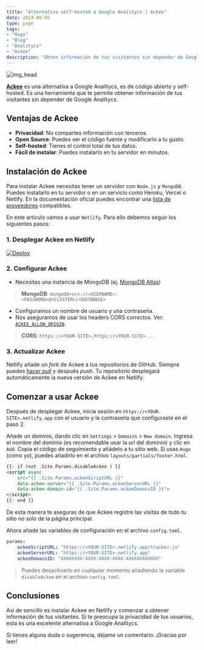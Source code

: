 ```yaml
---
title: "Alternativa self-hosted a Google Analitycs | Ackee"
date: 2024-06-05
type: page
tags: 
- "Hugo"
- "Blog"
- "Analitycs"
- "Ackee"
description: "Obten información de tus visitantes sin depender de Google Analitycs"
---
```


![img_head](https://images.unsplash.com/photo-1599658880436-c61792e70672?crop=entropy&cs=tinysrgb&fit=max&fm=jpg&ixid=MnwxMTc3M3wwfDF8c2VhcmNofDF8fGdvb2dsZSUyMGFuYWx5dGljc3xlbnwwfHx8fDE2ODIzMDM0NTA&ixlib=rb-4.0.3&q=80&w=2000)
 
[**Ackee**](https://ackee.electerious.com/) es una alternativa a Google Analitycs, es de código abierto y self-hosted. Es una herramienta que te permite obtener información de tus visitantes sin depender de Google Analitycs. 

## Ventajas de Ackee

- **Privacidad**: No compartes información con terceros.
- **Open Source**: Puedes ver el código fuente y modificarlo a tu gusto.
- **Self-hosted**: Tienes el control total de tus datos.
- **Fácil de instalar**: Puedes instalarlo en tu servidor en minutos.

## Instalación de Ackee

Para instalar Ackee necesitas tener un servidor con `Node.js` y `MongoDB`. Puedes instalarlo en tu servidor o en un servicio como Heroku, Vercel o Netlify. En la documentación oficial puedes encontrar una [lista de proveedores](https://docs.ackee.electerious.com/#/docs/Get%20started) compatibles.

En este artículo vamos a usar `Netlify`. Para ello debemos seguir los siguientes pasos:

 ### 1. Desplegar Ackee en Netlify

[![Deploy](https://www.netlify.com/img/deploy/button.svg)](https://app.netlify.com/start/deploy?repository=https://github.com/electerious/Ackee)

### 2. Configurar Ackee

- Necesitas una instancia de MongoDB (ej. [MongoDB Atlas](https://www.mongodb.com/cloud/atlas))
> **MongoDB**: `mongodb+srv://<USERNAME>:<PASSWORD>@<CLUSTER>/<DATABASE>`
- Configuramos un nombre de usuario y una contraseña.
- Nos aseguramos de usar los headers CORS correctos. Ver: [`ACKEE_ALLOW_ORIGIN`](https://github.com/electerious/Ackee/blob/master/docs/CORS%20headers.md#platforms-as-a-service-configuration).
> **CORS**: `https://<YOUR-SITE>,https://<YOUR-SITE>...`

### 3. Actualizar Ackee

Netlify añade un *fork* de Ackee a tus repositorios de GitHub. Siempre puedes [hacer *pull*](https://docs.github.com/en/free-pro-team@latest/github/collaborating-with-issues-and-pull-requests/syncing-a-fork) y después *push*. Tu repositorio desplegará automáticamente la nueva versión de Ackee en Netlify.

## Comenzar a usar Ackee

Después de desplegar Ackee, inicia sesión en `https://<YOUR-SITE>.netlify.app` con el usuario y la contraseña que configuraste en el paso 2.

Añade un dominio, dando clic en `Settings` > `Domains` > `New domain`. Ingresa el nombre del dominio (es recomendable usar la url del dominio) y clic en `Add`. Copia el código de seguimiento y añádelo a tu sitio web. Si usas `Hugo` (como yo), puedes añadirlo en el archivo `layouts/partials/footer.html`. 

```html
{{- if (not .Site.Params.disableAckee ) }}
<script async 
    src="{{ .Site.Params.ackeeScriptURL }}"
    data-ackee-server="{{ .Site.Params.ackeeServerURL }}" 
    data-ackee-domain-id="{{ .Site.Params.ackeeDomainID }}"> 
</script>
{{- end }}
```
De esta manera te aseguras de que Ackee registre las visitas de todo tu sitio no solo de la página principal.

Ahora añade las variables de configuración en el archivo `config.toml`.

```yaml
params:
	ackeeScriptURL: "https://<YOUR-SITE>.netlify.app/tracker.js"
	ackeeServerURL: "https://<YOUR-SITE>.netlify.app"
	ackeeDomainID: "XXXXXXXX-XXXX-XXXX-XXXX-XXXXXXXXXXXX"
```

> Puedes desactivarlo en cualquier momento añadiendo la variable `disableAckee` en el archivo `config.toml`.

## Conclusiones

Así de sencillo es instalar Ackee en Netlify y comenzar a obtener información de tus visitantes. Si te preocupa la privacidad de tus usuarios, esta es una excelente alternativa a Google Analitycs. 

Si tienes alguna duda o sugerencia, déjame un comentario. ¡Gracias por leer!